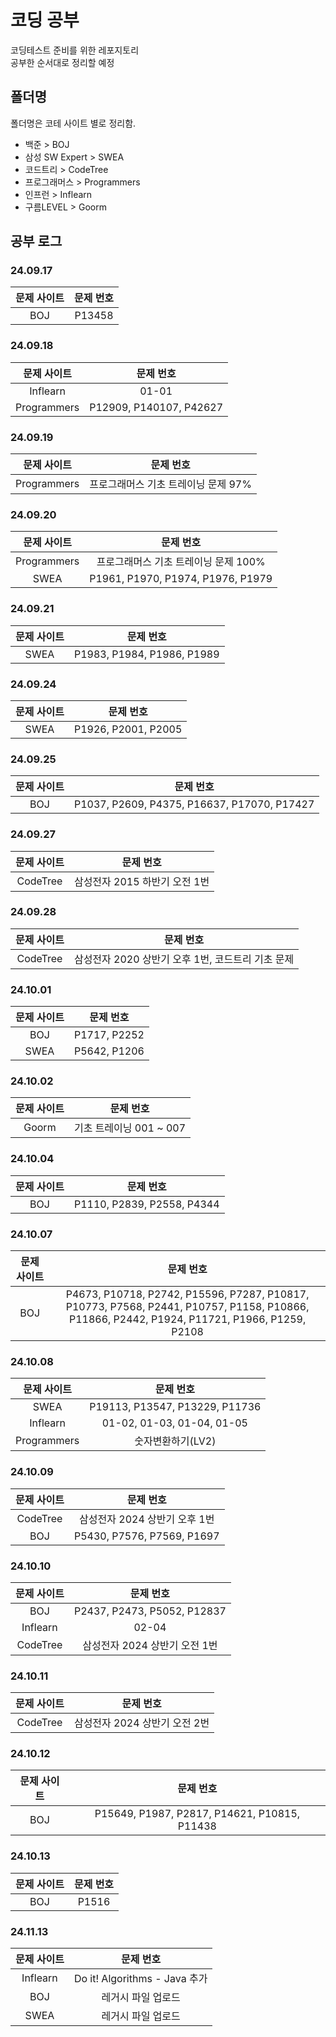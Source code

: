# 코딩 공부
코딩테스트 준비를 위한 레포지토리 <br>
공부한 순서대로 정리할 예정

## 폴더명
폴더명은 코테 사이트 별로 정리함.
- 백준 > BOJ
- 삼성 SW Expert > SWEA
- 코드트리 > CodeTree
- 프로그래머스 > Programmers
- 인프런 > Inflearn
- 구름LEVEL > Goorm

## 공부 로그
### 24.09.17
| 문제 사이트 | 문제 번호 |
| :---: | :---: |
| BOJ | P13458 |

### 24.09.18
| 문제 사이트 | 문제 번호 |
| :---: | :---: |
| Inflearn | 01-01 |
| Programmers | P12909, P140107, P42627 |

### 24.09.19
| 문제 사이트 | 문제 번호 |
| :---: | :---: |
| Programmers | 프로그래머스 기초 트레이닝 문제 97% |

### 24.09.20
| 문제 사이트 | 문제 번호 |
| :---: | :---: |
| Programmers | 프로그래머스 기초 트레이닝 문제 100% |
| SWEA | P1961, P1970, P1974, P1976, P1979 |

### 24.09.21
| 문제 사이트 | 문제 번호 |
| :---: | :---: |
| SWEA | P1983, P1984, P1986, P1989 |

### 24.09.24
| 문제 사이트 | 문제 번호 |
| :---: | :---: |
| SWEA | P1926, P2001, P2005 |


### 24.09.25
| 문제 사이트 | 문제 번호 |
| :---: | :---: |
| BOJ | P1037, P2609, P4375, P16637, P17070, P17427 |

### 24.09.27
| 문제 사이트 | 문제 번호 |
| :---: | :---: |
| CodeTree | 삼성전자 2015 하반기 오전 1번 |

### 24.09.28
| 문제 사이트 | 문제 번호 |
| :---: | :---: |
| CodeTree | 삼성전자 2020 상반기 오후 1번, 코드트리 기초 문제 |

### 24.10.01
| 문제 사이트 | 문제 번호 |
| :---: | :---: |
| BOJ | P1717, P2252 |
| SWEA | P5642, P1206 |

### 24.10.02
| 문제 사이트 | 문제 번호 |
| :---: | :---: |
| Goorm | 기초 트레이닝 001 ~ 007 |

### 24.10.04
| 문제 사이트 | 문제 번호 |
| :---: | :---: |
| BOJ | P1110, P2839, P2558, P4344 |

### 24.10.07
| 문제 사이트 | 문제 번호 |
| :---: | :---: |
| BOJ | P4673, P10718, P2742, P15596, P7287, P10817, P10773, P7568, P2441, P10757, P1158, P10866, P11866, P2442, P1924, P11721, P1966, P1259, P2108 |

### 24.10.08
| 문제 사이트 | 문제 번호 |
| :---: | :---: |
| SWEA | P19113, P13547, P13229, P11736 |
| Inflearn | 01-02, 01-03, 01-04, 01-05 |
| Programmers | 숫자변환하기(LV2) |

### 24.10.09
| 문제 사이트 | 문제 번호 |
| :---: | :---: |
| CodeTree | 삼성전자 2024 상반기 오후 1번 |
| BOJ | P5430, P7576, P7569, P1697 |

### 24.10.10
| 문제 사이트 | 문제 번호 |
| :---: | :---: |
| BOJ | P2437, P2473, P5052, P12837 |
| Inflearn | 02-04 |
| CodeTree | 삼성전자 2024 상반기 오전 1번 |

### 24.10.11
| 문제 사이트 | 문제 번호 |
| :---: | :---: |
| CodeTree | 삼성전자 2024 상반기 오전 2번 |

### 24.10.12
| 문제 사이트 | 문제 번호 |
| :---: | :---: |
| BOJ | P15649, P1987, P2817, P14621, P10815, P11438 |

### 24.10.13
| 문제 사이트 | 문제 번호 |
| :---: | :---: |
| BOJ | P1516 |

### 24.11.13
| 문제 사이트 | 문제 번호 |
| :---: | :---: |
| Inflearn | Do it! Algorithms - Java 추가 |
| BOJ | 레거시 파일 업로드 |
| SWEA | 레거시 파일 업로드 |